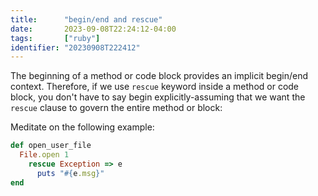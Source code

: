 ```yaml
---
title:      "begin/end and rescue"
date:       2023-09-08T22:24:12-04:00
tags:       ["ruby"]
identifier: "20230908T222412"
---
```


The beginning of a method or code block provides an implicit begin/end context. Therefore, if we use `rescue` keyword inside a method or code block, you don't have to say begin explicitly-assuming that we want the `rescue` clause to govern the entire method or block:

Meditate on the following example:

```ruby
def open_user_file
  File.open 1
	rescue Exception => e
	  puts "#{e.msg}"
end
